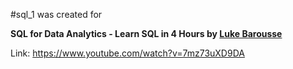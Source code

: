 #sql_1 was created for 

**SQL for Data Analytics - Learn SQL in 4 Hours by <ins>Luke Barousse</ins>**

Link: https://www.youtube.com/watch?v=7mz73uXD9DA
